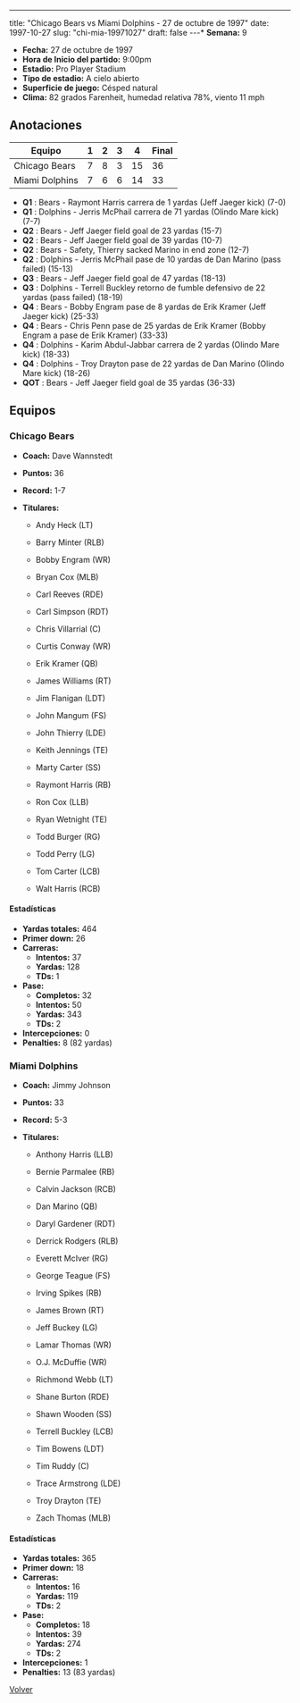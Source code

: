 ---
title: "Chicago Bears vs Miami Dolphins - 27 de octubre de 1997"
date: 1997-10-27
slug: "chi-mia-19971027"
draft: false
---* **Semana:** 9
* **Fecha:** 27 de octubre de 1997
* **Hora de Inicio del partido:** 9:00pm
* **Estadio:** Pro Player Stadium
* **Tipo de estadio:** A cielo abierto
* **Superficie de juego:** Césped natural
* **Clima:** 82 grados Farenheit, humedad relativa 78%, viento 11 mph




## Anotaciones
| Equipo | 1 | 2 | 3 | 4 | Final |
|--------|---|---|---|---|-------|
| Chicago Bears  | 7 | 8 | 3 | 15  | 36 |
| Miami Dolphins  | 7 | 6 | 6 | 14  | 33 |
* **Q1** : Bears - Raymont Harris carrera de 1 yardas (Jeff Jaeger kick) (7-0)
* **Q1** : Dolphins - Jerris McPhail carrera de 71 yardas (Olindo Mare kick) (7-7)
* **Q2** : Bears - Jeff Jaeger field goal de 23 yardas (15-7)
* **Q2** : Bears - Jeff Jaeger field goal de 39 yardas (10-7)
* **Q2** : Bears - Safety, Thierry sacked Marino in end zone (12-7)
* **Q2** : Dolphins - Jerris McPhail pase de 10 yardas de Dan Marino (pass failed) (15-13)
* **Q3** : Bears - Jeff Jaeger field goal de 47 yardas (18-13)
* **Q3** : Dolphins - Terrell Buckley retorno de fumble defensivo de 22 yardas (pass failed) (18-19)
* **Q4** : Bears - Bobby Engram pase de 8 yardas de Erik Kramer (Jeff Jaeger kick) (25-33)
* **Q4** : Bears - Chris Penn pase de 25 yardas de Erik Kramer (Bobby Engram a pase de Erik Kramer) (33-33)
* **Q4** : Dolphins - Karim Abdul-Jabbar carrera de 2 yardas (Olindo Mare kick) (18-33)
* **Q4** : Dolphins - Troy Drayton pase de 22 yardas de Dan Marino (Olindo Mare kick) (18-26)
* **QOT** : Bears - Jeff Jaeger field goal de 35 yardas (36-33)


## Equipos


### Chicago Bears
* **Coach:** Dave Wannstedt
* **Puntos:** 36
* **Record:** 1-7
* **Titulares:** 

  * Andy Heck (LT) 

  * Barry Minter (RLB) 

  * Bobby Engram (WR) 

  * Bryan Cox (MLB) 

  * Carl Reeves (RDE) 

  * Carl Simpson (RDT) 

  * Chris Villarrial (C) 

  * Curtis Conway (WR) 

  * Erik Kramer (QB) 

  * James Williams (RT) 

  * Jim Flanigan (LDT) 

  * John Mangum (FS) 

  * John Thierry (LDE) 

  * Keith Jennings (TE) 

  * Marty Carter (SS) 

  * Raymont Harris (RB) 

  * Ron Cox (LLB) 

  * Ryan Wetnight (TE) 

  * Todd Burger (RG) 

  * Todd Perry (LG) 

  * Tom Carter (LCB) 

  * Walt Harris (RCB) 

#### Estadísticas
* **Yardas totales:** 464
* **Primer down:** 26
* **Carreras:**
  * **Intentos:** 37
  * **Yardas:** 128
  * **TDs:** 1
* **Pase:**
  * **Completos:** 32
  * **Intentos:** 50
  * **Yardas:** 343
  * **TDs:** 2
* **Intercepciones:** 0
* **Penalties:** 8 (82 yardas)

### Miami Dolphins
* **Coach:** Jimmy Johnson
* **Puntos:** 33
* **Record:** 5-3
* **Titulares:** 

  * Anthony Harris (LLB) 

  * Bernie Parmalee (RB) 

  * Calvin Jackson (RCB) 

  * Dan Marino (QB) 

  * Daryl Gardener (RDT) 

  * Derrick Rodgers (RLB) 

  * Everett McIver (RG) 

  * George Teague (FS) 

  * Irving Spikes (RB) 

  * James Brown (RT) 

  * Jeff Buckey (LG) 

  * Lamar Thomas (WR) 

  * O.J. McDuffie (WR) 

  * Richmond Webb (LT) 

  * Shane Burton (RDE) 

  * Shawn Wooden (SS) 

  * Terrell Buckley (LCB) 

  * Tim Bowens (LDT) 

  * Tim Ruddy (C) 

  * Trace Armstrong (LDE) 

  * Troy Drayton (TE) 

  * Zach Thomas (MLB) 

#### Estadísticas
* **Yardas totales:** 365
* **Primer down:** 18
* **Carreras:**
  * **Intentos:** 16
  * **Yardas:** 119
  * **TDs:** 2
* **Pase:**
  * **Completos:** 18
  * **Intentos:** 39
  * **Yardas:** 274
  * **TDs:** 2
* **Intercepciones:** 1
* **Penalties:** 13 (83 yardas)


[Volver](/historia/1997)
